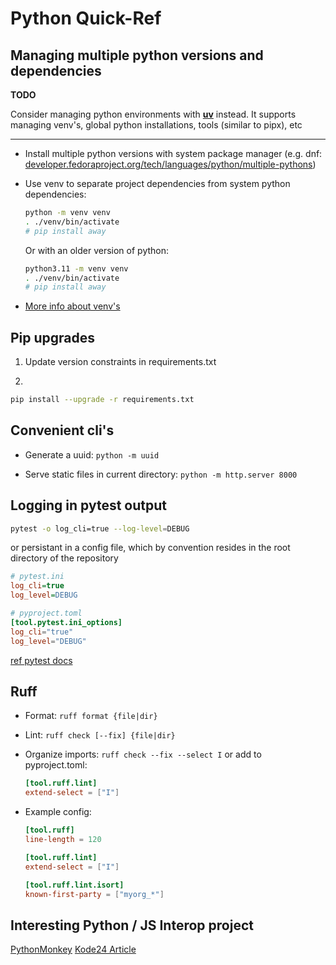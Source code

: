 # Python Quick-Ref

## Managing multiple python versions and dependencies

**TODO**

Consider managing python environments with [**uv**](https://github.com/astral-sh/uv) instead.
It supports managing venv's, global python installations, tools (similar to pipx), etc

---

* Install multiple python versions with system package manager (e.g. dnf:
  [developer.fedoraproject.org/tech/languages/python/multiple-pythons](https://developer.fedoraproject.org/tech/languages/python/multiple-pythons.html))

* Use venv to separate project dependencies from system python dependencies:

  ```sh
  python -m venv venv
  . ./venv/bin/activate
  # pip install away
  ```

  Or with an older version of python:

  ```sh
  python3.11 -m venv venv
  . ./venv/bin/activate
  # pip install away
  ```

* [More info about venv's](https://realpython.com/python-virtual-environments-a-primer/)

## Pip upgrades

1. Update version constraints in requirements.txt

2.

  ```sh
  pip install --upgrade -r requirements.txt
  ```

## Convenient cli's

* Generate a uuid: `python -m uuid`

* Serve static files in current directory: `python -m http.server 8000`

## Logging in pytest output

```bash
pytest -o log_cli=true --log-level=DEBUG
```

or persistant in a config file, which by convention resides in the root directory of the repository

```ini
# pytest.ini
log_cli=true
log_level=DEBUG
```

```toml
# pyproject.toml
[tool.pytest.ini_options]
log_cli="true"
log_level="DEBUG"
```

[ref pytest docs](https://docs.pytest.org/en/7.1.x/reference/customize.html?highlight=configuration)

## Ruff

* Format: `ruff format {file|dir}`

* Lint: `ruff check [--fix] {file|dir}`

* Organize imports: `ruff check --fix --select I`
  or add to pyproject.toml:

  ```toml
  [tool.ruff.lint]
  extend-select = ["I"]
  ```

* Example config:

  ```toml
  [tool.ruff]
  line-length = 120

  [tool.ruff.lint]
  extend-select = ["I"]

  [tool.ruff.lint.isort]
  known-first-party = ["myorg_*"]
  ```

## Interesting Python / JS Interop project

[PythonMonkey](https://github.com/Distributive-Network/PythonMonkey)
[Kode24 Article](https://www.kode24.no/artikkel/bygger-bro-mellom-javascript-og-python-med-pythonmonkey/81670827)

